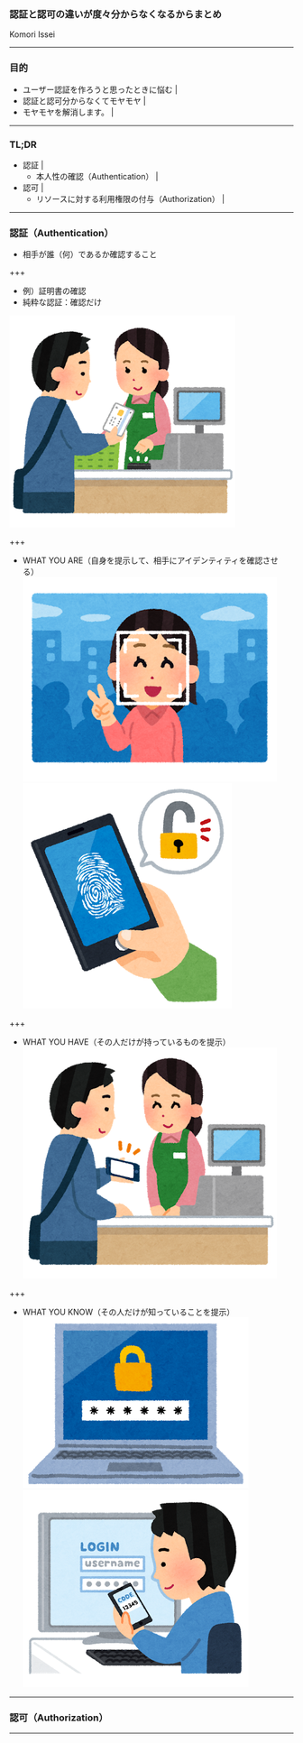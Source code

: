 ### 認証と認可の違いが度々分からなくなるからまとめ
Komori Issei

---

### 目的
- ユーザー認証を作ろうと思ったときに悩む |
- 認証と認可分からなくてモヤモヤ |
- モヤモヤを解消します。 |

---
### TL;DR
- 認証 |
  - 本人性の確認（Authentication） |
- 認可 |
  - リソースに対する利用権限の付与（Authorization） |
---
### 認証（Authentication）
- 相手が誰（何）であるか確認すること

+++

- 例）証明書の確認
- 純粋な認証：確認だけ

![alt](assets/zei_shopping_mynumber.png)

+++
- WHAT YOU ARE（自身を提示して、相手にアイデンティティを確認させる）
![alt](assets/face.png)
![alt](assets/simon.png)

+++
- WHAT YOU HAVE（その人だけが持っているものを提示）
![alt](assets/reji_kaiinsyou_smartphone.png)

+++
- WHAT YOU KNOW（その人だけが知っていることを提示）
![alt](assets/computer_password.png)
![alt](assets/mlitifactor.png)

---
### 認可（Authorization）
---
